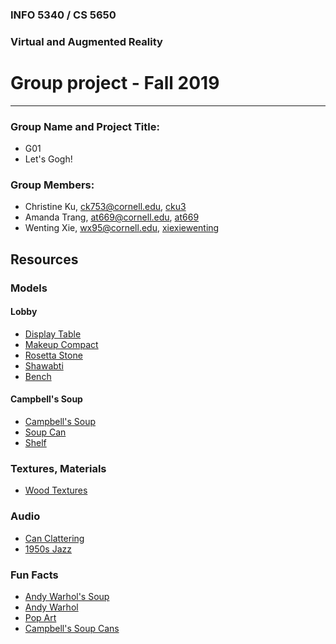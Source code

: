 ### INFO 5340 / CS 5650
### Virtual and Augmented Reality 
# Group project - Fall 2019

<hr>

### Group Name and Project Title:
- G01
- Let's Gogh!

### Group Members:

- Christine Ku, [ck753@cornell.edu](mailto:ck753@cornell.edu), [cku3](https://github.com/cku3)
- Amanda Trang, [at669@cornell.edu](mailto:at669@cornell.edu), [at669](https://github.com/at669)
- Wenting Xie, [wx95@cornell.edu](mailto:wx95@cornell.edu), [xiexiewenting](https://github.com/xiexiewenting)


## Resources

### Models

#### Lobby

- [Display Table](https://sketchfab.com/3d-models/kure-console-table-distressed-black-100752-2a0804079a3c480c87446ece78aacb9e)
- [Makeup Compact](https://sketchfab.com/3d-models/makeup-compact-early-mid-20th-century-d327863a439840ef9de43f63d08a6999)
- [Rosetta Stone](https://sketchfab.com/3d-models/rosetta-stone-ultra-low-poly-a9efe7bf59c14f39807115fa2379c363)
- [Shawabti](https://sketchfab.com/3d-models/shawabti-f4357588b5d04c8bbfd5f3128da5e351)
- [Bench](https://www.turbosquid.com/3d-models/george-nelson-wood-base-max-free/648055)

#### Campbell's Soup

- [Campbell's Soup](https://sketchfab.com/3d-models/campbells-soup-by-andy-warhol-ad6f16b1e0b544149406df8215997bb6)
- [Soup Can](https://sketchfab.com/3d-models/soup-can-1a67ade7bce34c0ba785f9544d460dfc)
- [Shelf](https://poly.google.com/view/9NZBndzMCRo)

### Textures, Materials
- [Wood Textures](https://assetstore.unity.com/packages/2d/textures-materials/wood/15-original-wood-texture-71286)

### Audio
- [Can Clattering](https://www.youtube.com/watch?v=4GTsNfIWcMU)
- [1950s Jazz](https://www.youtube.com/watch?v=4N1KlyEbazo)

### Fun Facts
- [Andy Warhol's Soup](https://www.mentalfloss.com/article/71814/16-things-you-might-not-know-about-andy-warhols-campbells-soup-cans)
- [Andy Warhol](http://primaryfacts.com/818/10-andy-warhol-facts/)
- [Pop Art](https://artlistr.com/pop-art-6-interesting-facts/)
- [Campbell's Soup Cans](https://en.wikipedia.org/wiki/Campbell's_Soup_Cans)
